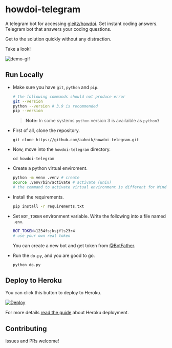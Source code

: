 # howdoi-telegram

A telegram bot for accessing [gleitz/howdoi](https://github.com/gleitz/howdoi). Get instant coding answers. Telegram bot that answers your coding questions.

Get to the solution quickly without any distraction.

Take a look!

![demo-gif](images/howdoi_0.01.gif)

## Run Locally

- Make sure you have `git`, `python` and `pip`.

    ```bash
    # the following commands should not produce error
    git --version
    python --version # 3.9 is recommended
    pip --version
    ```

    > **Note:** In some systems `python` version 3 is availaible as `python3`

- First of all, clone the repository.

    ```shell
    git clone https://github.com/aahnik/howdoi-telegram.git
    ```

- Now, move into the `howdoi-telegram` directory.

    ```shell
    cd howdoi-telegram
    ```

- Create a python virtual enviroment.

    ```bash
    python -m venv .venv # create
    source .venv/bin/activate # activate (unix)
    # the command to activate virtual environment is different for Windows, google search
    ```

- Install the requirements.

    ```bash
    pip install -r requirements.txt
    ```

- Set `BOT_TOKEN` environment variable. Write the following into a file named `.env`.

    ```bash
    BOT_TOKEN=1234fsjksjfls23r4
    # use your own real token
    ```

    You can create a new bot and get token from [@BotFather](https://telegram.me/BotFather).

- Run the `do.py`, and you are good to go.

    ```shell
    python do.py
    ```

## Deploy to Heroku

You can click this button to deploy to Heroku.

[![Deploy](https://www.herokucdn.com/deploy/button.svg)](https://heroku.com/deploy?template=https://github.com/aahnik/howdoi-telegram)

For more details [read the guide](https://github.com/aahnik/howdoi-telegram/issues/6) about Heroku deployment.

<!-- deploy success -->

## Contributing

Issues and PRs welcome!
